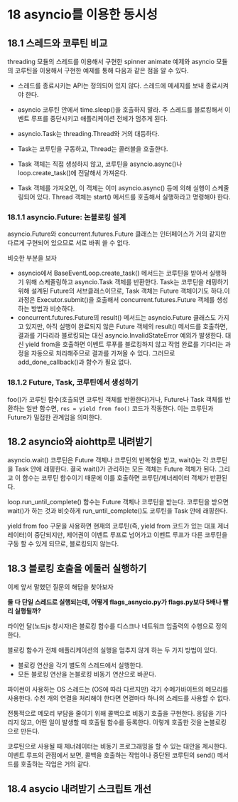 # 18 asyncio를 이용한 동시성

## 18.1 스레드와 코루틴 비교

threading 모듈의 스레드를 이용해서 구현한 spinner animate 예제와 asyncio 모듈의 코루틴을 이용해서 구현한 예제를 통해 다음과 같은 점을 알 수 있다.

- 스레드를 종료시키는 API는 정의되어 있지 않다. 스레드에 메세지를 보내 종료시켜야 한다.
- asyncio 코루틴 안에서 time.sleep()을 호출하지 말라. 주 스레드를 블로킹해서 이벤트 루프를 중단시키고 애플리케이션 전체가 멈추게 된다.

- asyncio.Task는 threading.Thread와 거의 대등하다.
- Task는 코루틴을 구동하고, Thread는 콜러블을 호출한다.
- Task 객체는 직접 생성하지 않고, 코루틴을 asyncio.async()나 loop.create_task()에 전달해서 가져온다.
- Task 객체를 가져오면, 이 객체는 이미 asyncio.async() 등에 의해 실행이 스케줄링되어 있다. Thread 객체는 start() 메서드를 호출해서 실행하라고 명령해야 한다.

### 18.1.1 asyncio.Future: 논블로킹 설계

asyncio.Future와 concurrent.futures.Future 클래스는 인터페이스가 거의 같지만 다르게 구현되어 있으므로 서로 바꿔 쓸 수 없다.

비슷한 부분을 보자

- asyncio에서 BaseEventLoop.create_task() 메서드는 코루틴을 받아서 실행하기 위해 스케줄링하고 asyncio.Task 객체를 반환한다. Task는 코루틴을 래핑하기 위해 설계된 Future의 서브클래스이므로, Task 객체는 Future 객체이기도 하다.이 과정은 Executor.submit()을 호출해서 concurrent.futures.Future 객체를 생성하는 방법과 비슷하다.
- concurrent.futures.Future의 result() 메서드는 asyncio.Future 클래스도 가지고 있지만, 아직 실행이 완료되지 않은 Future 객체의 result() 메서드를 호출하면, 결과를 기다리라 블로킹되는 대신 asyncio.InvalidStateError 예외가 발생한다. 대신 yield from을 호출하면 이벤트 루푸를 블로킹하지 않고 작업 완료를 기다리는 과정을 자동으로 처리해주므로 결과를 가져올 수 있다. 그러므로 add_done_callback()과 함수가 필요 없다.

### 18.1.2 Future, Task, 코루틴에서 생성하기

foo()가 코루틴 함수(호출되면 코루틴 객체를 반환한다)거나, Future나 Task 객체를 반환하는 일반 함수면, `res = yield from foo()` 코드가 작동한다. 이는 코루틴과 Future가 밀접한 관계임을 의미한다.

## 18.2 asyncio와 aiohttp로 내려받기

asyncio.wait() 코루틴은 Future 객체나 코루틴의 반복형을 받고, wait()는 각 코루틴을 Task 안에 래핑한다. 결국 wait()가 관리하는 모든 객체는 Future 객체가 된다. 그리고 이 함수는 코루틴 함수이기 때문에 이를 호출하면 코루틴/제너레이터 객체가 반환된다.

loop.run_until_complete() 함수는 Future 객체나 코루틴을 받는다. 코루틴을 받으면 wait()가 하는 것과 비슷하게 run_until_complete()도 코루틴을 Task 안에 래핑한다.

yield from foo 구문을 사용하면 현재의 코루틴(즉, yield from 코드가 있는 대표 제너레이터)이 중단되지만, 제어권이 이벤트 루프로 넘어가고 이벤트 루프가 다른 코루틴을 구동 할 수 있게 되므로, 블로킹되지 않는다.

## 18.3 블로킹 호출을 에둘러 실행하기

이제 앞서 말했던 질문의 해답을 찾아보자

**둘 다 단일 스레드로 실행되는데, 어떻게 flags_asnycio.py가 flags.py보다 5배나 빨리 실행될까?**

라이언 달(노드js 창시자)은 블로킹 함수를 디스크나 네트워크 입출력의 수행으로 정의한다.

블로킹 함수가 전체 애플리케이션의 실행을 멈추지 않게 하는 두 가지 방법이 있다.

- 블로킹 연산을 각기 별도의 스레드에서 실행한다.
- 모든 블로킹 연산을 논블로킹 비동기 연산으로 바꾼다.

파이썬이 사용하는 OS 스레드는 (OS에 따라 다르지만) 각기 수메가바이트의 메모리를 사용한다. 수천 개의 연결을 처리해야 한다면 연결마다 하나의 스레드를 사용할 수 없다.

전통적으로 메모리 부담을 줄이기 위해 콜백으로 비동기 호출을 구현한다. 응답을 기다리지 않고, 어떤 일이 발생할 때 호출될 함수를 등록한다. 이렇게 호출한 것을 논블로킹으로 만든다.

코루틴으로 사용될 때 제너레이터는 비동기 프로그래밍을 할 수 있는 대안을 제시한다. 이벤트 루프의 관점에서 보면, 콜백을 호출하는 작업이나 중단된 코루틴의 send() 메서드를 호출하는 작업은 거의 같다.

## 18.4 asycio 내려받기 스크립트 개선
